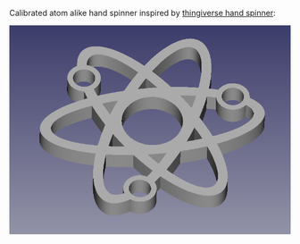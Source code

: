 Calibrated atom alike hand spinner inspired by [thingiverse hand spinner](https://www.thingiverse.com/thing:2359279):

![fidget spinner](https://raw.githubusercontent.com/teamnucular/spinner/master/images/spinner-v0.png)
